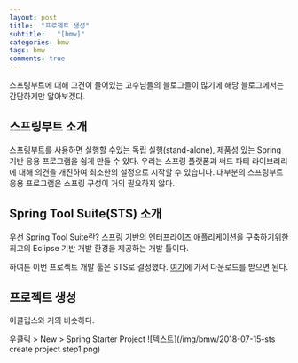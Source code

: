 ```yaml
---
layout: post
title:  "프로젝트 생성"
subtitle:   "[bmw]"
categories: bmw
tags: bmw
comments: true
---
```


스프링부트에 대해 고견이 들어있는 고수님들의 블로그들이 많기에
해당 블로그에서는 간단하게만 알아보겠다.

## 스프링부트 소개

스프링부트를 사용하면 실행할 수있는 독립 실행(stand-alone), 제품성 있는 Spring 기반 응용 프로그램을 쉽게 만들 수 있다. 
우리는 스프링 플랫폼과 써드 파티 라이브러리에 대해 의견을 개진하여 최소한의 설정으로 시작할 수 있습니다. 
대부분의 스프링부트 응용 프로그램은 스프링 구성이 거의 필요하지 않다.

## Spring Tool Suite(STS) 소개

우선 Spring Tool Suite란?
스프링 기반의 엔터프라이즈 애플리케이션을 구축하기위한 최고의 Eclipse 기반 개발 환경을 제공하는 개발 툴이다.

하여튼 이번 프로젝트 개발 툴은 STS로 결정했다. [여기](https://spring.io/tools/sts/all)에 가서 다운로드를 받으면 된다.


## 프로젝트 생성

이클립스와 거의 비슷하다.

우클릭 > New > Spring Starter Project
![텍스트](/img/bmw/2018-07-15-sts create project step1.png)
